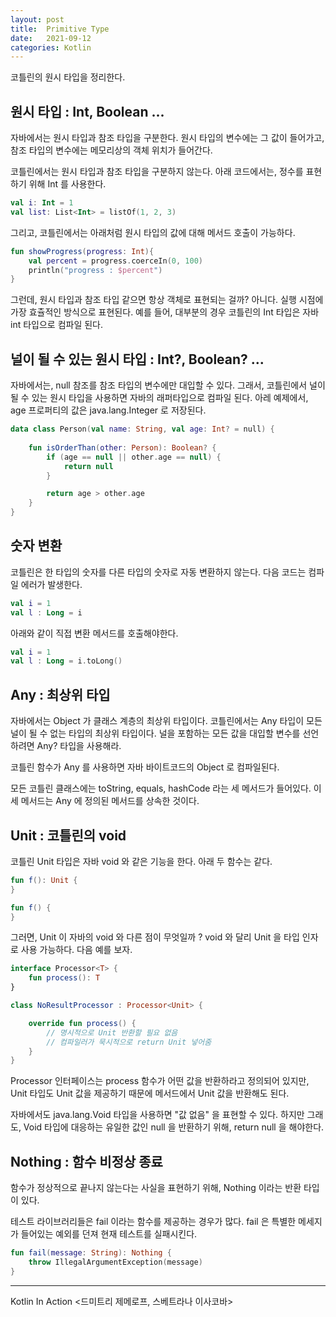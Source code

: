 ```yaml
---
layout: post 
title:  Primitive Type
date:   2021-09-12 
categories: Kotlin
---
```


코틀린의 원시 타입을 정리한다.

## 원시 타입 : Int, Boolean ...

자바에서는 원시 타입과 참조 타입을 구분한다.
원시 타입의 변수에는 그 값이 들어가고, 참조 타입의 변수에는 메모리상의 객체 위치가 들어간다.

코틀린에서는 원시 타입과 참조 타입을 구분하지 않는다.
아래 코드에서는, 정수를 표현하기 위해 Int 를 사용한다.

```kotlin
val i: Int = 1
val list: List<Int> = listOf(1, 2, 3)
```

그리고, 코틀린에서는 아래처럼 원시 타입의 값에 대해 메서드 호출이 가능하다. 

```kotlin
fun showProgress(progress: Int){
    val percent = progress.coerceIn(0, 100)
    println("progress : $percent")
}
```

그런데, 원시 타입과 참조 타입 같으면 항상 객체로 표현되는 걸까? 아니다.
실행 시점에 가장 효츌적인 방식으로 표현된다.
예를 들어, 대부분의 경우 코틀린의 Int 타입은 자바 int 타입으로 컴파일 된다.

## 널이 될 수 있는 원시 타입 : Int?, Boolean? ...

자바에서는, null 참조를 참조 타입의 변수에만 대입할 수 있다.
그래서, 코틀린에서 널이 될 수 있는 원시 타입을 사용하면 자바의 래퍼타입으로 컴파일 된다.
아레 예제에서, age 프로퍼티의 값은 java.lang.Integer 로 저장된다.

```kotlin
data class Person(val name: String, val age: Int? = null) {
    
    fun isOrderThan(other: Person): Boolean? {
        if (age == null || other.age == null) {
            return null
        }

        return age > other.age
    }
}
```

## 숫자 변환

코틀린은 한 타입의 숫자를 다른 타입의 숫자로 자동 변환하지 않는다.
다음 코드는 컴파일 에러가 발생한다.

```kotlin
val i = 1
val l : Long = i
```

아래와 같이 직접 변환 메서드를 호출해야한다.

```kotlin
val i = 1
val l : Long = i.toLong()
```

## Any : 최상위 타입

자바에서는 Object 가 클래스 계층의 최상위 타입이다.
코틀린에서는 Any 타입이 모든 널이 될 수 없는 타입의 최상위 타입이다.
널을 포함하는 모든 값을 대입할 변수를 선언하려면 Any? 타입을 사용해라.

코틀린 함수가 Any 를 사용하면 자바 바이트코드의 Object 로 컴파일된다.

모든 코틀린 클래스에는 toString, equals, hashCode 라는 세 메서드가 들어있다.
이 세 메서드는 Any 에 정의된 메서드를 상속한 것이다.

## Unit : 코틀린의 void

코틀린 Unit 타입은 자바 void 와 같은 기능을 한다.
아래 두 함수는 같다.

```kotlin
fun f(): Unit {
}

fun f() {
}
```

그러면, Unit 이 자바의 void 와 다른 점이 무엇일까 ? 
void 와 달리 Unit 을 타입 인자로 사용 가능하다.
다음 예를 보자.

```kotlin
interface Processor<T> {
    fun process(): T
}

class NoResultProcessor : Processor<Unit> {

    override fun process() {
        // 명시적으로 Unit 반환할 필요 없음
        // 컴파일러가 묵시적으로 return Unit 넣어줌
    }
}
```

Processor 인터페이스는 process 함수가 어떤 값을 반환하라고 정의되어 있지만,
Unit 타입도 Unit 값을 제공하기 때문에 메서드에서 Unit 값을 반환해도 된다.

자바에서도 java.lang.Void 타입을 사용하면 "값 없음" 을 표현할 수 있다.
하지만 그래도, Void 타입에 대응하는 유일한 값인 null 을 반환하기 위해, return null 을 해야한다.

## Nothing : 함수 비정상 종료

함수가 정상적으로 끝나지 않는다는 사실을 표현하기 위해, Nothing 이라는 반환 타입이 있다.

테스트 라이브러리들은 fail 이라는 함수를 제공하는 경우가 많다. 
fail 은 특별한 메세지가 들어있는 예외를 던져 현재 테스트를 실패시킨다.
 
```kotlin
fun fail(message: String): Nothing {
    throw IllegalArgumentException(message)
}
```

---
Kotlin In Action <드미트리 제메로프, 스베트라나 이사코바>
